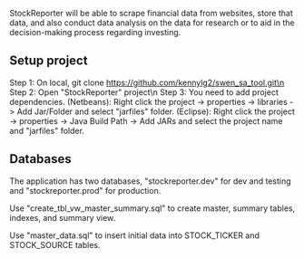 StockReporter will be able to scrape financial data from websites, store that data, and also conduct data analysis on the data for research or to aid in the decision-making process regarding investing.

Setup project
-------------
Step 1: On local, git clone https://github.com/kennylg2/swen_sa_tool.git\n
Step 2: Open "StockReporter" project\n
Step 3: You need to add project dependencies. (Netbeans): Right click the project -> properties -> libraries -> Add Jar/Folder and select "jarfiles" folder. (Eclipse): Right click the project -> properties -> Java Build Path -> Add JARs and select the project name and "jarfiles" folder.

Databases
---------
The application has two databases, "stockreporter.dev" for dev and testing and "stockreporter.prod" for production.

Use "create_tbl_vw_master_summary.sql" to create master, summary tables, indexes, and summary view.

Use "master_data.sql" to insert initial data into STOCK_TICKER and STOCK_SOURCE tables.
